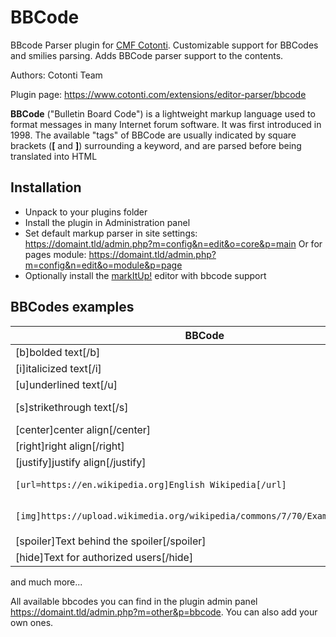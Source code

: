 # BBCode

BBcode Parser plugin for [CMF Cotonti](https://www.cotonti.com). Customizable support for BBCodes and smilies parsing. 
Adds BBCode parser support to the contents.

Authors: Cotonti Team

Plugin page: https://www.cotonti.com/extensions/editor-parser/bbcode

**BBCode** ("Bulletin Board Code") is a lightweight markup language used to format messages in many
Internet forum software. It was first introduced in 1998. The available "tags" of BBCode are 
usually indicated by square brackets (**[** and **]**) surrounding a keyword, and are parsed 
before being translated into HTML

## Installation
- Unpack to your plugins folder
- Install the plugin in Administration panel
- Set default markup parser in site settings: https://domaint.tld/admin.php?m=config&n=edit&o=core&p=main
Or for pages module: https://domaint.tld/admin.php?m=config&n=edit&o=module&p=page
- Optionally install the [markItUp!](https://github.com/Cotonti-Extensions/markitup) editor with bbcode support

## BBCodes examples
| BBCode | Example in HTML/CSS | Output |
|-|-|-|
|[b]bolded text[/b]|`<strong>bolded text</strong>`|**bolded text**|
|[i]italicized text[/i]|`<em>italicized text</em>`|_italicized text_|
|[u]underlined text[/u]|`<span style="text-decoration: underline;">underlined text</span>`| |
|[s]strikethrough text[/s]|`<span style="text-decoration: line-through;">strikethrough text</span>`| ~~strikethrough text~~ |
|[center]center align[/center]|`<div style="text-align:center">center align</div>`||
|[right]right align[/right]|`<div style="text-align:right">right align</div>`||
|[justify]justify align[/justify]|`<div style="text-align:justify">justify align</div>`||
|`[url=https://en.wikipedia.org]English Wikipedia[/url]`|`<a href="https://en.wikipedia.org">English Wikipedia</a>`|[English Wikipedia](https://en.wikipedia.org)|
|`[img]https://upload.wikimedia.org/wikipedia/commons/7/70/Example.png[/img]`|`<img src="https://upload.wikimedia.org/wikipedia/commons/7/70/Example.png" />`|<img src="https://upload.wikimedia.org/wikipedia/commons/7/70/Example.png" />|
|[spoiler]Text behind the spoiler[/spoiler]|||
|[hide]Text for authorized users[/hide]|||

and much more...

All available bbcodes you can find in the plugin admin panel https://domaint.tld/admin.php?m=other&p=bbcode. You can also add your own ones.
